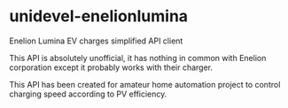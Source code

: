 # unidevel-enelionlumina
Enelion Lumina EV charges simplified API client

This API is absolutely unofficial, it has nothing in common with Enelion corporation except it probably works with their charger.

This API has been created for amateur home automation project to control charging speed according to PV efficiency.